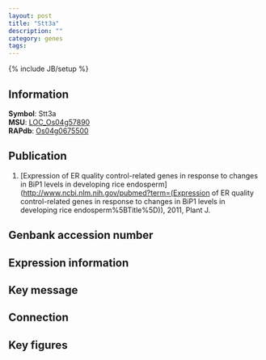 ```yaml
---
layout: post
title: "Stt3a"
description: ""
category: genes
tags: 
---
```

{% include JB/setup %}

## Information
__Symbol__: Stt3a  
__MSU__: [LOC_Os04g57890](http://rice.plantbiology.msu.edu/cgi-bin/ORF_infopage.cgi?orf=LOC_Os04g57890)  
__RAPdb__: [Os04g0675500](http://rapdb.dna.affrc.go.jp/viewer/gbrowse_details/irgsp1?name=Os04g0675500)  

## Publication
1. [Expression of ER quality control-related genes in response to changes in BiP1 levels in developing rice endosperm](http://www.ncbi.nlm.nih.gov/pubmed?term=(Expression of ER quality control-related genes in response to changes in BiP1 levels in developing rice endosperm%5BTitle%5D)), 2011, Plant J.

## Genbank accession number

## Expression information

## Key message

## Connection

## Key figures


